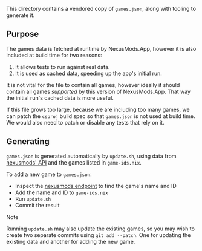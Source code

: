 This directory contains a vendored copy of `games.json`, along with tooling to generate it.

## Purpose

The games data is fetched at runtime by NexusMods.App, however it is also included at build time for two reasons:

1. It allows tests to run against real data.
2. It is used as cached data, speeding up the app's initial run.

It is not vital for the file to contain all games, however ideally it should contain all games _supported_ by this version of NexusMods.App.
That way the initial run's cached data is more useful.

If this file grows too large, because we are including too many games, we can patch the `csproj` build spec so that `games.json` is not used at build time.
We would also need to patch or disable any tests that rely on it.

## Generating

`games.json` is generated automatically by `update.sh`, using data from [nexusmods' API][url] and the games listed in `game-ids.nix`.

To add a new game to `games.json`:
- Inspect the [nexusmods endpoint][url] to find the game's name and ID
- Add the name and ID to `game-ids.nix`
- Run `update.sh`
- Commit the result

> [!Note]
> Running `update.sh` may also update the existing games, so you may wish to create two separate commits using `git add --patch`.
> One for updating the existing data and another for adding the new game.

[url]: https://data.nexusmods.com/file/nexus-data/games.json


